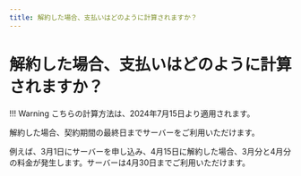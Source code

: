 ```yaml
---
title: 解約した場合、支払いはどのように計算されますか？
---
```


# 解約した場合、支払いはどのように計算されますか？

!!! Warning
    こちらの計算方法は、2024年7月15日より適用されます。

解約した場合、契約期間の最終日までサーバーをご利用いただけます。  

例えば、3月1日にサーバーを申し込み、4月15日に解約した場合、3月分と4月分の料金が発生します。サーバーは4月30日までご利用いただけます。